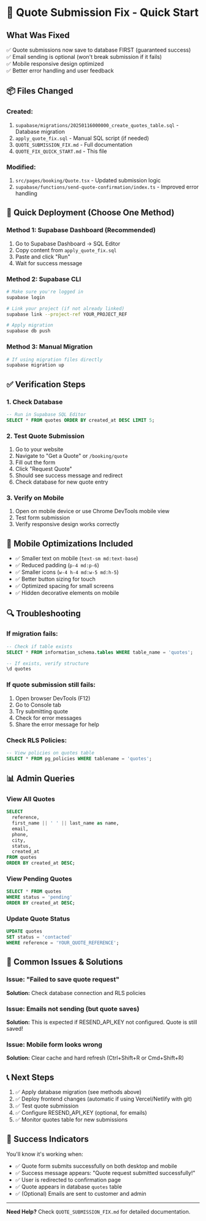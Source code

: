# 🚀 Quote Submission Fix - Quick Start

## What Was Fixed
✅ Quote submissions now save to database FIRST (guaranteed success)  
✅ Email sending is optional (won't break submission if it fails)  
✅ Mobile responsive design optimized  
✅ Better error handling and user feedback  

## 📦 Files Changed

### Created:
1. `supabase/migrations/20250116000000_create_quotes_table.sql` - Database migration
2. `apply_quote_fix.sql` - Manual SQL script (if needed)
3. `QUOTE_SUBMISSION_FIX.md` - Full documentation
4. `QUOTE_FIX_QUICK_START.md` - This file

### Modified:
1. `src/pages/booking/Quote.tsx` - Updated submission logic
2. `supabase/functions/send-quote-confirmation/index.ts` - Improved error handling

## 🎯 Quick Deployment (Choose One Method)

### Method 1: Supabase Dashboard (Recommended)
1. Go to Supabase Dashboard → SQL Editor
2. Copy content from `apply_quote_fix.sql`
3. Paste and click "Run"
4. Wait for success message

### Method 2: Supabase CLI
```bash
# Make sure you're logged in
supabase login

# Link your project (if not already linked)
supabase link --project-ref YOUR_PROJECT_REF

# Apply migration
supabase db push
```

### Method 3: Manual Migration
```bash
# If using migration files directly
supabase migration up
```

## ✅ Verification Steps

### 1. Check Database
```sql
-- Run in Supabase SQL Editor
SELECT * FROM quotes ORDER BY created_at DESC LIMIT 5;
```

### 2. Test Quote Submission
1. Go to your website
2. Navigate to "Get a Quote" or `/booking/quote`
3. Fill out the form
4. Click "Request Quote"
5. Should see success message and redirect
6. Check database for new quote entry

### 3. Verify on Mobile
1. Open on mobile device or use Chrome DevTools mobile view
2. Test form submission
3. Verify responsive design works correctly

## 🎨 Mobile Optimizations Included

- ✅ Smaller text on mobile (`text-sm md:text-base`)
- ✅ Reduced padding (`p-4 md:p-6`)
- ✅ Smaller icons (`w-4 h-4 md:w-5 md:h-5`)
- ✅ Better button sizing for touch
- ✅ Optimized spacing for small screens
- ✅ Hidden decorative elements on mobile

## 🔍 Troubleshooting

### If migration fails:
```sql
-- Check if table exists
SELECT * FROM information_schema.tables WHERE table_name = 'quotes';

-- If exists, verify structure
\d quotes
```

### If quote submission still fails:
1. Open browser DevTools (F12)
2. Go to Console tab
3. Try submitting quote
4. Check for error messages
5. Share the error message for help

### Check RLS Policies:
```sql
-- View policies on quotes table
SELECT * FROM pg_policies WHERE tablename = 'quotes';
```

## 📊 Admin Queries

### View All Quotes
```sql
SELECT 
  reference,
  first_name || ' ' || last_name as name,
  email,
  phone,
  city,
  status,
  created_at
FROM quotes 
ORDER BY created_at DESC;
```

### View Pending Quotes
```sql
SELECT * FROM quotes 
WHERE status = 'pending' 
ORDER BY created_at DESC;
```

### Update Quote Status
```sql
UPDATE quotes 
SET status = 'contacted' 
WHERE reference = 'YOUR_QUOTE_REFERENCE';
```

## 🚨 Common Issues & Solutions

### Issue: "Failed to save quote request"
**Solution:** Check database connection and RLS policies

### Issue: Emails not sending (but quote saves)
**Solution:** This is expected if RESEND_API_KEY not configured. Quote is still saved!

### Issue: Mobile form looks wrong
**Solution:** Clear cache and hard refresh (Ctrl+Shift+R or Cmd+Shift+R)

## 📞 Next Steps

1. ✅ Apply database migration (see methods above)
2. ✅ Deploy frontend changes (automatic if using Vercel/Netlify with git)
3. ✅ Test quote submission
4. ✅ Configure RESEND_API_KEY (optional, for emails)
5. ✅ Monitor quotes table for new submissions

## 🎉 Success Indicators

You'll know it's working when:
- ✅ Quote form submits successfully on both desktop and mobile
- ✅ Success message appears: "Quote request submitted successfully!"
- ✅ User is redirected to confirmation page
- ✅ Quote appears in database `quotes` table
- ✅ (Optional) Emails are sent to customer and admin

---

**Need Help?** Check `QUOTE_SUBMISSION_FIX.md` for detailed documentation.

